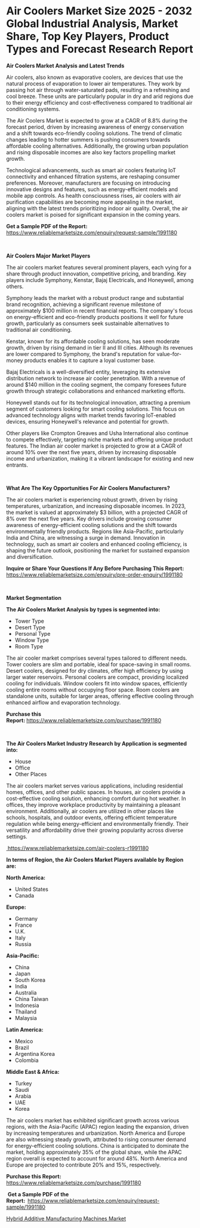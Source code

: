 <p><h1>Air Coolers Market Size 2025 - 2032 Global Industrial Analysis, Market Share, Top Key Players, Product Types and Forecast Research Report</h1></p><p><strong>Air Coolers Market Analysis and Latest Trends</strong></p>
<p><p>Air coolers, also known as evaporative coolers, are devices that use the natural process of evaporation to lower air temperatures. They work by passing hot air through water-saturated pads, resulting in a refreshing and cool breeze. These units are particularly popular in dry and arid regions due to their energy efficiency and cost-effectiveness compared to traditional air conditioning systems.</p><p>The Air Coolers Market is expected to grow at a CAGR of 8.8% during the forecast period, driven by increasing awareness of energy conservation and a shift towards eco-friendly cooling solutions. The trend of climatic changes leading to hotter summers is pushing consumers towards affordable cooling alternatives. Additionally, the growing urban population and rising disposable incomes are also key factors propelling market growth.</p><p>Technological advancements, such as smart air coolers featuring IoT connectivity and enhanced filtration systems, are reshaping consumer preferences. Moreover, manufacturers are focusing on introducing innovative designs and features, such as energy-efficient models and mobile app controls. As health consciousness rises, air coolers with air purification capabilities are becoming more appealing in the market, aligning with the latest trends prioritizing indoor air quality. Overall, the air coolers market is poised for significant expansion in the coming years.</p></p>
<p><strong>Get a Sample PDF of the Report:&nbsp;</strong> <a href="https://www.reliablemarketsize.com/enquiry/request-sample/1991180?utm_campaign=2450&utm_medium=2&utm_source=Github&utm_content=ia&utm_term=08042025&utm_id=air-coolers">https://www.reliablemarketsize.com/enquiry/request-sample/1991180</a></p>
<p>&nbsp;</p>
<p><strong>Air Coolers Major Market Players</strong></p>
<p><p>The air coolers market features several prominent players, each vying for a share through product innovation, competitive pricing, and branding. Key players include Symphony, Kenstar, Bajaj Electricals, and Honeywell, among others. </p><p>Symphony leads the market with a robust product range and substantial brand recognition, achieving a significant revenue milestone of approximately $100 million in recent financial reports. The company's focus on energy-efficient and eco-friendly products positions it well for future growth, particularly as consumers seek sustainable alternatives to traditional air conditioning.</p><p>Kenstar, known for its affordable cooling solutions, has seen moderate growth, driven by rising demand in tier II and III cities. Although its revenues are lower compared to Symphony, the brand's reputation for value-for-money products enables it to capture a loyal customer base. </p><p>Bajaj Electricals is a well-diversified entity, leveraging its extensive distribution network to increase air cooler penetration. With a revenue of around $140 million in the cooling segment, the company foresees future growth through strategic collaborations and enhanced marketing efforts.</p><p>Honeywell stands out for its technological innovation, attracting a premium segment of customers looking for smart cooling solutions. This focus on advanced technology aligns with market trends favoring IoT-enabled devices, ensuring Honeywell's relevance and potential for growth.</p><p>Other players like Crompton Greaves and Usha International also continue to compete effectively, targeting niche markets and offering unique product features. The Indian air cooler market is projected to grow at a CAGR of around 10% over the next five years, driven by increasing disposable income and urbanization, making it a vibrant landscape for existing and new entrants.</p></p>
<p>&nbsp;</p>
<p><strong>What Are The Key Opportunities For Air Coolers Manufacturers?</strong></p>
<p><p>The air coolers market is experiencing robust growth, driven by rising temperatures, urbanization, and increasing disposable incomes. In 2023, the market is valued at approximately $3 billion, with a projected CAGR of 8% over the next five years. Key drivers include growing consumer awareness of energy-efficient cooling solutions and the shift towards environmentally friendly products. Regions like Asia-Pacific, particularly India and China, are witnessing a surge in demand. Innovation in technology, such as smart air coolers and enhanced cooling efficiency, is shaping the future outlook, positioning the market for sustained expansion and diversification.</p></p>
<p><strong>Inquire or Share Your Questions If Any Before Purchasing This Report:</strong> <a href="https://www.reliablemarketsize.com/enquiry/pre-order-enquiry/1991180?utm_campaign=2450&utm_medium=2&utm_source=Github&utm_content=ia&utm_term=08042025&utm_id=air-coolers">https://www.reliablemarketsize.com/enquiry/pre-order-enquiry/1991180</a></p>
<p>&nbsp;</p>
<p><strong>Market Segmentation</strong></p>
<p><strong>The Air Coolers Market Analysis by types is segmented into:</strong></p>
<p><ul><li>Tower Type</li><li>Desert Type</li><li>Personal Type</li><li>Window Type</li><li>Room Type</li></ul></p>
<p><p>The air cooler market comprises several types tailored to different needs. Tower coolers are slim and portable, ideal for space-saving in small rooms. Desert coolers, designed for dry climates, offer high efficiency by using larger water reservoirs. Personal coolers are compact, providing localized cooling for individuals. Window coolers fit into window spaces, efficiently cooling entire rooms without occupying floor space. Room coolers are standalone units, suitable for larger areas, offering effective cooling through enhanced airflow and evaporation technology.</p></p>
<p><strong>Purchase this Report:&nbsp;</strong><a href="https://www.reliablemarketsize.com/purchase/1991180?utm_campaign=2450&utm_medium=2&utm_source=Github&utm_content=ia&utm_term=08042025&utm_id=air-coolers">https://www.reliablemarketsize.com/purchase/1991180</a></p>
<p>&nbsp;</p>
<p><strong>The Air Coolers Market Industry Research by Application is segmented into:</strong></p>
<p><ul><li>House</li><li>Office</li><li>Other Places</li></ul></p>
<p><p>The air coolers market serves various applications, including residential homes, offices, and other public spaces. In houses, air coolers provide a cost-effective cooling solution, enhancing comfort during hot weather. In offices, they improve workplace productivity by maintaining a pleasant environment. Additionally, air coolers are utilized in other places like schools, hospitals, and outdoor events, offering efficient temperature regulation while being energy-efficient and environmentally friendly. Their versatility and affordability drive their growing popularity across diverse settings.</p></p>
<p><a href="https://www.reliablemarketsize.com/air-coolers-r1991180?utm_campaign=2450&utm_medium=2&utm_source=Github&utm_content=ia&utm_term=08042025&utm_id=air-coolers">&nbsp;https://www.reliablemarketsize.com/air-coolers-r1991180</a></p>
<p><strong>In terms of Region, the Air Coolers Market Players available by Region are:</strong></p>
<p>
    <p> <strong> North America: </strong>
        <ul>
            <li>United States</li>
            <li>Canada</li>
        </ul>
        </p> 
    <p> <strong> Europe: </strong>
        <ul>
            <li>Germany</li>
            <li>France</li>
            <li>U.K.</li>
            <li>Italy</li>
            <li>Russia</li>
        </ul>
        </p> 
    <p> <strong> Asia-Pacific: </strong>
        <ul>
            <li>China</li>
            <li>Japan</li>
            <li>South Korea</li>
            <li>India</li>
            <li>Australia</li>
            <li>China Taiwan</li>
            <li>Indonesia</li>
            <li>Thailand</li>
            <li>Malaysia</li>
        </ul>
        </p> 
    <p> <strong> Latin America: </strong>
        <ul>
            <li>Mexico</li>
            <li>Brazil</li>
            <li>Argentina Korea</li>
            <li>Colombia</li>
        </ul>
        </p> 
    <p> <strong> Middle East & Africa: </strong>
        <ul>
            <li>Turkey</li>
            <li>Saudi</li>
            <li>Arabia</li>
            <li>UAE</li>
            <li>Korea</li>
        </ul>
    </p>
    </p>
<p><p>The air coolers market has exhibited significant growth across various regions, with the Asia-Pacific (APAC) region leading the expansion, driven by increasing temperatures and urbanization. North America and Europe are also witnessing steady growth, attributed to rising consumer demand for energy-efficient cooling solutions. China is anticipated to dominate the market, holding approximately 35% of the global share, while the APAC region overall is expected to account for around 48%. North America and Europe are projected to contribute 20% and 15%, respectively.</p></p>
<p><strong>Purchase this Report: </strong><a href="https://www.reliablemarketsize.com/purchase/1991180?utm_campaign=2450&utm_medium=2&utm_source=Github&utm_content=ia&utm_term=08042025&utm_id=air-coolers">https://www.reliablemarketsize.com/purchase/1991180</a></p>
<p>&nbsp;<strong>Get a Sample PDF of the Report:&nbsp;&nbsp;</strong><a href="https://www.reliablemarketsize.com/enquiry/request-sample/1991180?utm_campaign=2450&utm_medium=2&utm_source=Github&utm_content=ia&utm_term=08042025&utm_id=air-coolers">https://www.reliablemarketsize.com/enquiry/request-sample/1991180</a></p>
<p><strong></strong></p>
<p><p><a href="https://github.com/boitafbg/Market-Research-Report-List-1/blob/main/hybrid-additive-manufacturing-machines-market.md?utm_campaign=2450&utm_medium=2&utm_source=Github&utm_content=ia&utm_term=08042025&utm_id=air-coolers">Hybrid Additive Manufacturing Machines Market</a></p></p>
